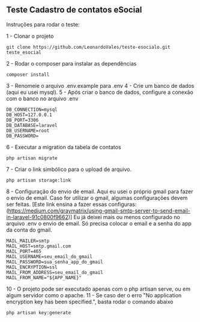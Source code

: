 
## Teste Cadastro de contatos eSocial

Instruções para rodar o teste:

1 - Clonar o projeto
```
git clone https://github.com/LeonardoVales/teste-esocialo.git teste_esocial
```
2 - Rodar o composer para instalar as dependências
```
composer install
```
3 - Renomeie o arquivo .env.example para .env
4 - Crie um banco de dados (aqui eu usei mysql).
5 - Após criar o banco de dados, configure a conexão com o banco no arquivo .env
```
DB_CONNECTION=mysql
DB_HOST=127.0.0.1
DB_PORT=3306
DB_DATABASE=laravel
DB_USERNAME=root
DB_PASSWORD=
```
6 - Executar a migration da tabela de contatos
```
php artisan migrate
```
7 - Criar o link simbólico para o upload de arquivo. 
```
php artisan storage:link
```
8 - Configuração do envio de email. Aqui eu usei o próprio gmail para fazer o envio de email.
Caso for utilizar o gmail, algumas configurações devem ser feitas.
[Este link ensina a fazer essas configuras: (https://medium.com/graymatrix/using-gmail-smtp-server-to-send-email-in-laravel-91c0800f9662)]
Eu já deixei mais ou menos configurado no arquivo .env o envio de email.
Só precisa colocar o email e a senha do app da conta do gmail.
```
MAIL_MAILER=smtp
MAIL_HOST=smtp.gmail.com
MAIL_PORT=465
MAIL_USERNAME=seu_email_do_gmail
MAIL_PASSWORD=sua_senha_app_do_gmail
MAIL_ENCRYPTION=ssl
MAIL_FROM_ADDRESS=seu_email_do_gmail
MAIL_FROM_NAME="${APP_NAME}"
```
10 - O projeto pode ser executado apenas com o php artisan serve, ou em algum servidor como o apache.
11 - Se caso der o erro "No application encryption key has been specified.", basta rodar o comando abaixo
```
php artisan key:generate
```

